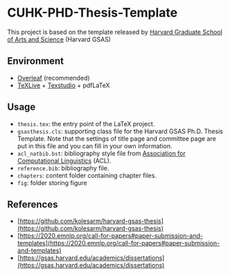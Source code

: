 # CUHK-PHD-Thesis-Template
This project is based on the template released by [Harvard Graduate School of Arts and Science](https://gsas.harvard.edu/) (Harvard GSAS)

## Environment
* [Overleaf](https://www.overleaf.com/project) (recommended)
* [TeXLive](http://tug.org/texlive/) + [Texstudio](http://texstudio.sourceforge.net/) + pdfLaTeX

## Usage
* ``thesis.tex``: the entry point of the LaTeX project. 
* ``gsasthesis.cls``: supporting class file for the Harvard GSAS Ph.D. Thesis Template. Note that the settings of title page and committee page are put in this file and you can fill in your own information.
* ``acl_natbib.bst``: bibliography style file from [Association for Computational Linguistics](https://www.aclweb.org/portal/) (ACL).
* ``reference.bib``: bibliography file.
* ``chapters``: content folder containing chapter files.
* ``fig``: folder storing figure

## References
* [https://github.com/kolesarm/harvard-gsas-thesis](https://github.com/kolesarm/harvard-gsas-thesis)
* [https://2020.emnlp.org/call-for-papers#paper-submission-and-templates](https://2020.emnlp.org/call-for-papers#paper-submission-and-templates)
* [https://gsas.harvard.edu/academics/dissertations](https://gsas.harvard.edu/academics/dissertations)
